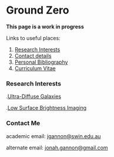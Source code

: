 # Ground Zero

**This page is a work in progress**

Links to useful places:
1. [Research Interests](###research-interests)
1. [Contact details](###contact-me)
1. [Personal Bibliography](bibliography.md)
1. [Curriculum Vitae](cv.md)

### Research Interests

.[Ultra-Diffuse Galaxies](UDG.md)

.[Low Surface Brightness Imaging](LSB.md)

### Contact Me
academic email: [jgannon@swin.edu.au](mailto:jgannon@swin.edu.au)

alternate email: [jonah.gannon@gmail.com](mailto:jonah.gannon@gmail.com)
